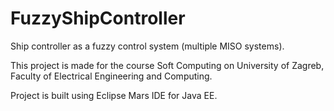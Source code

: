 # FuzzyShipController
Ship controller as a fuzzy control system (multiple MISO systems).

This project is made for the course Soft Computing on University of Zagreb, Faculty of Electrical Engineering and Computing.

Project is built using Eclipse Mars IDE for Java EE.


